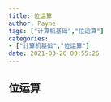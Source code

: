 ```yaml
---
title: 位运算
author: Payne
tags: ["计算机基础","位运算"]
categories:
- ["计算机基础","位运算"]
date: 2021-03-26 00:55:26
---
```

## 位运算

<!--more-->